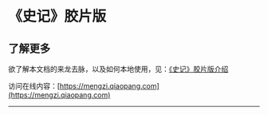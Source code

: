 # 《史记》胶片版

## 了解更多

欲了解本文档的来龙去脉，以及如何本地使用，见：[《史记》胶片版介绍](https://github.com/tyrchen/mengzi)

访问在线内容：[https://mengzi.qiaopang.com](https://mengzi.qiaopang.com)

---
